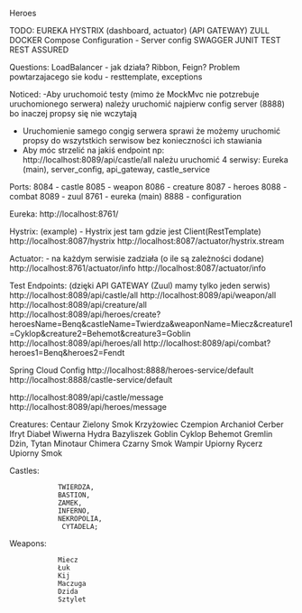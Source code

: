 Heroes

TODO:
EUREKA
HYSTRIX (dashboard, actuator)
(API GATEWAY) ZULL 
DOCKER Compose
Configuration - Server config
SWAGGER
JUNIT TEST
REST ASSURED 

Questions:
LoadBalancer - jak działa?
Ribbon, Feign?
Problem powtarzajacego sie kodu - resttemplate, exceptions


Noticed:
-Aby uruchomoić testy (mimo że MockMvc nie potzrebuje uruchomionego serwera) należy uruchomić najpierw config server (8888) bo inaczej propsy się nie wczytają
- Uruchomienie samego congig serwera sprawi że możemy uruchomić propsy do wszytstkich serwisow bez konieczności ich stawiania
- Aby móc strzelić na jakiś endpoint np: http://localhost:8089/api/castle/all należu uruchomić 4 serwisy: Eureka (main), server_config, api_gateway, castle_service


Ports:
8084 - castle
8085 - weapon
8086 - creature
8087 - heroes
8088 - combat
8089 - zuul
8761 - eureka (main)
8888 - configuration

Eureka:
http://localhost:8761/

Hystrix: (example) -  Hystrix jest tam gdzie jest Client(RestTemplate)
http://localhost:8087/hystrix
http://localhost:8087/actuator/hystrix.stream

Actuator: - na każdym serwisie zadziała (o ile są zależności dodane)
http://localhost:8761/actuator/info
http://localhost:8087/actuator/info

Test Endpoints: (dzięki API GATEWAY (Zuul) mamy tylko jeden serwis)
http://localhost:8089/api/castle/all
http://localhost:8089/api/weapon/all
http://localhost:8089/api/creature/all
http://localhost:8089/api/heroes/create?heroesName=Benq&castleName=Twierdza&weaponName=Miecz&creature1=Cyklop&creature2=Behemot&creature3=Goblin 
http://localhost:8089/api/heroes/all
http://localhost:8089/api/combat?heroes1=Benq&heroes2=Fendt

Spring Cloud Config
http://localhost:8888/heroes-service/default
http://localhost:8888/castle-service/default

http://localhost:8089/api/castle/message
http://localhost:8089/api/heroes/message


Creatures:
                Centaur
                Zielony Smok
                Krzyżowiec
                Czempion
                Archanioł
                Cerber
                Ifryt
                Diabeł
                Wiwerna
                Hydra
                Bazyliszek
                Goblin
                Cyklop
                Behemot
                Gremlin
                Dżin,
                Tytan
                Minotaur
                Chimera
                Czarny Smok
                Wampir
                Upiorny Rycerz
                Upiorny Smok
                
                
Castles:

                TWIERDZA,
                BASTION,
                ZAMEK,
                INFERNO,
                NEKROPOLIA,
                 CYTADELA;
    
Weapons:

                Miecz
                Łuk
                Kij
                Maczuga
                Dzida
                Sztylet